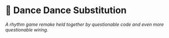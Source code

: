 # 🕺 Dance Dance Substitution  
*A rhythm game remake held together by questionable code and even more questionable wiring.*